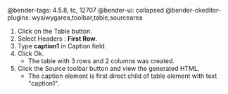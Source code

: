@bender-tags: 4.5.8, tc, 12707
@bender-ui: collapsed
@bender-ckeditor-plugins: wysiwygarea,toolbar,table,sourcearea

1. Click on the Table button.
1. Select Headers : **First Row**.
1. Type **caption1** in Caption field.
1. Click Ok.
	* The table with 3 rows and 2 columns was created.
1. Click the Source toolbar button and view the generated HTML.
	* The caption element is first direct child of table element with text "caption1".
